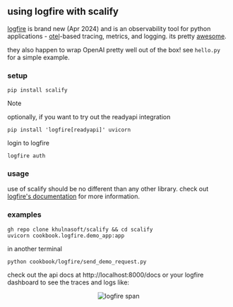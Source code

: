 ## using logfire with scalify

[logfire](https://github.com/pydantic/logfire?tab=readme-ov-file#pydantic-logfire--uncomplicated-observability) is brand new (Apr 2024) and is an observability tool for python applications - [otel](https://opentelemetry.io/docs/what-is-opentelemetry/)-based tracing, metrics, and logging. its pretty [awesome](https://docs.pydantic.dev/logfire/#pydantic-logfire-the-observability-platform-you-deserve).

they also happen to wrap OpenAI pretty well out of the box! see `hello.py` for a simple example.

### setup
```conosle
pip install scalify
```
> [!NOTE]
> optionally, if you want to try out the readyapi integration
> ```console
> pip install 'logfire[readyapi]' uvicorn
> ```

login to logfire
```console
logfire auth
```

### usage
use of scalify should be no different than any other library. check out [logfire's documentation](https://docs.pydantic.dev/logfire/#pydantic-logfire-the-observability-platform-you-deserve) for more information.


### examples
```console
gh repo clone khulnasoft/scalify && cd scalify
uvicorn cookbook.logfire.demo_app:app
```

in another terminal
```console
python cookbook/logfire/send_demo_request.py
```

check out the api docs at http://localhost:8000/docs or your logfire dashboard to see the traces and logs like:

<p align="center">
  <img src="/docs/assets/images/docs/examples/logfire-span.jpeg" alt="logfire span"/>
</p>
